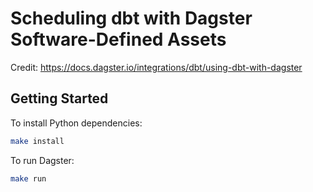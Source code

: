 # Scheduling dbt with Dagster Software-Defined Assets

Credit: https://docs.dagster.io/integrations/dbt/using-dbt-with-dagster

## Getting Started

To install Python dependencies:

```bash
make install
```

To run Dagster:

```bash
make run
```
